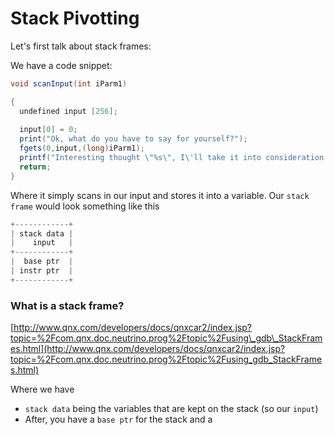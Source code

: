 # Stack Pivotting

Let's first talk about stack frames:

We have a code snippet:

```java
void scanInput(int iParm1)

{
  undefined input [256];
 
  input[0] = 0;
  print("Ok, what do you have to say for yourself?");
  fgets(0,input,(long)iParm1);
  printf("Interesting thought \"%s\", I\'ll take it into consideration.\n",input);
  return;
}
```

Where it simply scans in our input and stores it into a variable. Our `stack frame` would look something like this

```java
+------------+
| stack data |
|    input   |
+------------+
|  base ptr  |
| instr ptr  |
+------------+
```

### What is a stack frame?

[http://www.qnx.com/developers/docs/qnxcar2/index.jsp?topic=%2Fcom.qnx.doc.neutrino.prog%2Ftopic%2Fusing\_gdb\_StackFrames.html](http://www.qnx.com/developers/docs/qnxcar2/index.jsp?topic=%2Fcom.qnx.doc.neutrino.prog%2Ftopic%2Fusing_gdb_StackFrames.html)



Where we have

* `stack data` being the variables that are kept on the stack \(so our `input`\)
* After, you have a `base ptr` for the stack and a 

